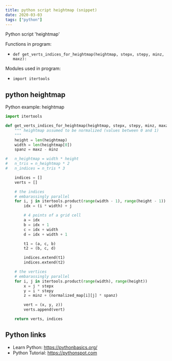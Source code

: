 ```yaml
---
title: python script heightmap (snippet)
date: 2020-03-03
tags: ["python"]
---
```

Python script 'heightmap'

Functions in program: 
* `def get_verts_indices_for_heightmap(heightmap, stepx, stepy, minz, maxz):`

Modules used in program: 
* `import itertools`

## python heightmap

Python example: heightmap

```python
import itertools

def get_verts_indices_for_heightmap(heightmap, stepx, stepy, minz, maxz):
	""" heightmap assumed to be normalized (values between 0 and 1)
	"""
	height = len(heightmap)
	width = len(heightmap[0])
	spanz = maxz - minz

#	n_heightmap = width * height
#	n_tris = n_heightmap * 2
#	n_indices = n_tris * 3

	indices = []
	verts = []

	# the indices
	# embarassingly parallel
	for i, j in itertools.product(range(width - 1), range(height - 1))
		idx = (i * width) + j

		# 4 points of a grid cell
		a = idx
		b = idx + 1
		c = idx + width
		d = idx + width + 1

		t1 = (a, c, b)
		t2 = (b, c, d)

		indices.extend(t1)
		indices.extend(t2)

	# the vertices
	# embarassingly parallel
	for i, j in itertools.product(range(width), range(height))
		x = j * stepx
		y = i * stepy
		z = minz + (normalized_map[i][j] * spanz)

		vert = (x, y, z))
		verts.append(vert)

	return verts, indices


```

## Python links

- Learn Python: https://pythonbasics.org/
- Python Tutorial: https://pythonspot.com
